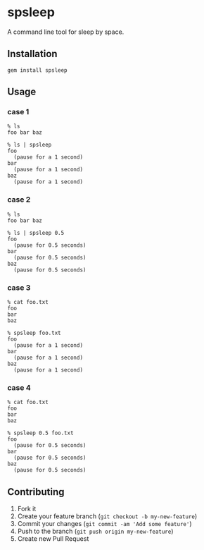 # spsleep

A command line tool for sleep by space.

## Installation

    gem install spsleep

## Usage

### case 1

    % ls
    foo bar baz

    % ls | spsleep
    foo
      (pause for a 1 second)
    bar
      (pause for a 1 second)
    baz
      (pause for a 1 second)

### case 2

    % ls
    foo bar baz

    % ls | spsleep 0.5
    foo
      (pause for 0.5 seconds)
    bar
      (pause for 0.5 seconds)
    baz
      (pause for 0.5 seconds)

### case 3

    % cat foo.txt
    foo
    bar
    baz

    % spsleep foo.txt
    foo
      (pause for a 1 second)
    bar
      (pause for a 1 second)
    baz
      (pause for a 1 second)

### case 4

    % cat foo.txt
    foo
    bar
    baz

    % spsleep 0.5 foo.txt
    foo
      (pause for 0.5 seconds)
    bar
      (pause for 0.5 seconds)
    baz
      (pause for 0.5 seconds)

## Contributing

1. Fork it
2. Create your feature branch (`git checkout -b my-new-feature`)
3. Commit your changes (`git commit -am 'Add some feature'`)
4. Push to the branch (`git push origin my-new-feature`)
5. Create new Pull Request
